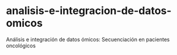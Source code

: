 # analisis-e-integracion-de-datos-omicos
Análisis e integración de datos ómicos: Secuenciación en pacientes oncológicos
